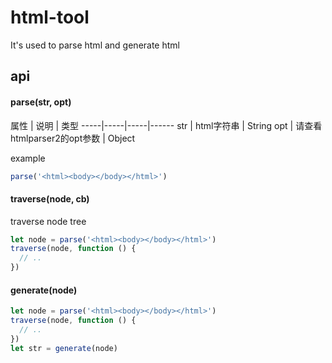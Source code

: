 # html-tool
It's used to parse html and generate html

## api

#### parse(str, opt)

属性 | 说明 | 类型
-----|-----|-----|------
str | html字符串 | String 
opt | 请查看htmlparser2的opt参数 | Object

example 
```js
parse('<html><body></body></html>')
```

#### traverse(node, cb)
traverse node tree

```js
let node = parse('<html><body></body></html>')
traverse(node, function () {
  // ..
})
```

#### generate(node)

```js
let node = parse('<html><body></body></html>')
traverse(node, function () {
  // ..
})
let str = generate(node)
```